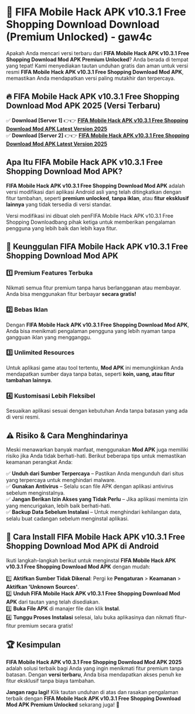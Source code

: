 # 🎯 FIFA Mobile Hack APK v10.3.1 Free Shopping Download  Download (Premium Unlocked) -  gaw4c

Apakah Anda mencari versi terbaru dari **FIFA Mobile Hack APK v10.3.1 Free Shopping Download Mod APK Premium Unlocked**? Anda berada di tempat yang tepat! Kami menyediakan tautan unduhan gratis dan aman untuk versi resmi **FIFA Mobile Hack APK v10.3.1 Free Shopping Download Mod APK**, memastikan Anda mendapatkan versi paling mutakhir dan terpercaya.

## 🔥 FIFA Mobile Hack APK v10.3.1 Free Shopping Download Mod APK 2025 (Versi Terbaru)

✅ **Download [Server 1]** 👉👉 [**FIFA Mobile Hack APK v10.3.1 Free Shopping Download Mod APK Latest Version 2025**](https://momento.my/?title=FIFA_Mobile_Hack_APK_v10.3.1_Free_Shopping_Download)  
✅ **Download [Server 2]** 👉👉 [**FIFA Mobile Hack APK v10.3.1 Free Shopping Download Mod APK Latest Version 2025**](https://momento.my/?title=FIFA_Mobile_Hack_APK_v10.3.1_Free_Shopping_Download)  

## Apa Itu FIFA Mobile Hack APK v10.3.1 Free Shopping Download Mod APK?

**FIFA Mobile Hack APK v10.3.1 Free Shopping Download Mod APK** adalah versi modifikasi dari aplikasi Android asli yang telah ditingkatkan dengan fitur tambahan, seperti **premium unlocked**, **tanpa iklan**, atau **fitur eksklusif lainnya** yang tidak tersedia di versi standar.

Versi modifikasi ini dibuat oleh penFIFA Mobile Hack APK v10.3.1 Free Shopping Downloadbang pihak ketiga untuk memberikan pengalaman pengguna yang lebih baik dan lebih kaya fitur.

## 🎯 Keunggulan FIFA Mobile Hack APK v10.3.1 Free Shopping Download Mod APK

### 1️⃣ Premium Features Terbuka
Nikmati semua fitur premium tanpa harus berlangganan atau membayar. Anda bisa menggunakan fitur berbayar **secara gratis!**

### 2️⃣ Bebas Iklan
Dengan **FIFA Mobile Hack APK v10.3.1 Free Shopping Download Mod APK**, Anda bisa menikmati pengalaman pengguna yang lebih nyaman tanpa gangguan iklan yang mengganggu.

### 3️⃣ Unlimited Resources
Untuk aplikasi game atau tool tertentu, **Mod APK** ini memungkinkan Anda mendapatkan sumber daya tanpa batas, seperti **koin, uang, atau fitur tambahan lainnya**.

### 4️⃣ Kustomisasi Lebih Fleksibel
Sesuaikan aplikasi sesuai dengan kebutuhan Anda tanpa batasan yang ada di versi resmi.

## ⚠️ Risiko & Cara Menghindarinya

Meski menawarkan banyak manfaat, menggunakan **Mod APK** juga memiliki risiko jika Anda tidak berhati-hati. Berikut beberapa tips untuk memastikan keamanan perangkat Anda:

✅ **Unduh dari Sumber Terpercaya** – Pastikan Anda mengunduh dari situs yang terpercaya untuk menghindari malware.  
✅ **Gunakan Antivirus** – Selalu scan file APK dengan aplikasi antivirus sebelum menginstalnya.  
✅ **Jangan Berikan Izin Akses yang Tidak Perlu** – Jika aplikasi meminta izin yang mencurigakan, lebih baik berhati-hati.  
✅ **Backup Data Sebelum Instalasi** – Untuk menghindari kehilangan data, selalu buat cadangan sebelum menginstal aplikasi.

## 📌 Cara Install FIFA Mobile Hack APK v10.3.1 Free Shopping Download Mod APK di Android

Ikuti langkah-langkah berikut untuk menginstal **FIFA Mobile Hack APK v10.3.1 Free Shopping Download Mod APK** dengan mudah:

1️⃣ **Aktifkan Sumber Tidak Dikenal**: Pergi ke **Pengaturan** > **Keamanan** > **Aktifkan 'Unknown Sources'**.  
2️⃣ **Unduh FIFA Mobile Hack APK v10.3.1 Free Shopping Download Mod APK** dari tautan yang telah disediakan.  
3️⃣ **Buka File APK** di manajer file dan klik **Instal**.  
4️⃣ **Tunggu Proses Instalasi** selesai, lalu buka aplikasinya dan nikmati fitur-fitur premium secara gratis!

## 🏆 Kesimpulan

**FIFA Mobile Hack APK v10.3.1 Free Shopping Download Mod APK 2025** adalah solusi terbaik bagi Anda yang ingin menikmati fitur premium tanpa batasan. Dengan **versi terbaru**, Anda bisa mendapatkan akses penuh ke fitur eksklusif tanpa biaya tambahan.

**Jangan ragu lagi!** Klik tautan unduhan di atas dan rasakan pengalaman terbaik dengan **FIFA Mobile Hack APK v10.3.1 Free Shopping Download Mod APK Premium Unlocked** sekarang juga! 🚀

